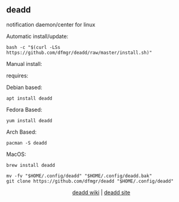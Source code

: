 ## deadd  
  
notification daemon/center for linux  
  
Automatic install/update:

```shell
bash -c "$(curl -LSs https://github.com/dfmgr/deadd/raw/master/install.sh)"
```

Manual install:
  
requires:

Debian based:

```shell
apt install deadd
```  

Fedora Based:

```shell
yum install deadd
```  

Arch Based:

```shell
pacman -S deadd
```  

MacOS:  

```shell
brew install deadd
```
  
```shell
mv -fv "$HOME/.config/deadd" "$HOME/.config/deadd.bak"
git clone https://github.com/dfmgr/deadd "$HOME/.config/deadd"
```
  
<p align=center>
  <a href="https://wiki.archlinux.org/index.php/Desktop_notifications" target="_blank" rel="noopener noreferrer">deadd wiki</a>  |  
  <a href="https://github.com/phuhl/linux_notification_center" target="_blank" rel="noopener noreferrer">deadd site</a>
</p>  
